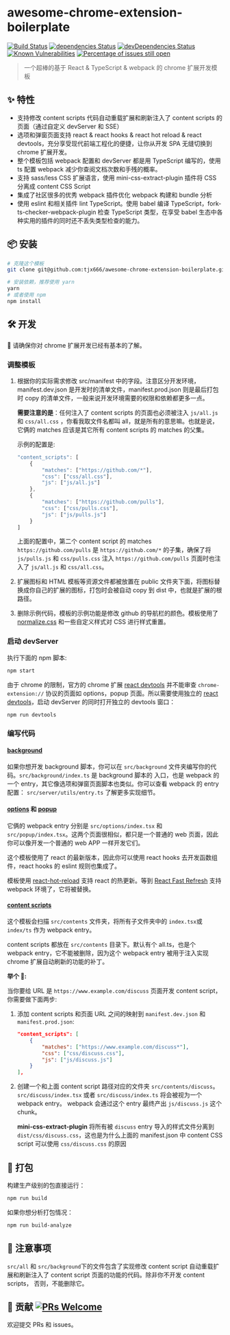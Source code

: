 # awesome-chrome-extension-boilerplate

[![Build Status](https://travis-ci.org/tjx666/awesome-chrome-extension-boilerplate.svg?branch=master)](https://travis-ci.org/tjx666/awesome-chrome-extension-boilerplate) [![dependencies Status](https://david-dm.org/tjx666/awesome-chrome-extension-boilerplate/status.svg)](https://david-dm.org/tjx666/awesome-chrome-extension-boilerplate) [![devDependencies Status](https://david-dm.org/tjx666/awesome-chrome-extension-boilerplate/dev-status.svg)](https://david-dm.org/tjx666/awesome-chrome-extension-boilerplate?type=dev) [![Known Vulnerabilities](https://snyk.io/test/github/tjx666/awesome-chrome-extension-boilerplate/badge.svg?targetFile=package.json)](https://snyk.io/test/github/tjx666/awesome-chrome-extension-boilerplate?targetFile=package.json) [![Percentage of issues still open](https://isitmaintained.com/badge/open/tjx666/awesome-chrome-extension-boilerplate.svg)](http://isitmaintained.com/project/tjx666/awesome-chrome-extension-boilerplate)

> 一个超棒的基于 React & TypeScript & webpack 的 chrome 扩展开发模板

## :sparkles: 特性

- 支持修改 content scripts 代码自动重载扩展和刷新注入了 content scripts 的页面（通过自定义 devServer 和 SSE）
- 选项和弹窗页面支持 react & react hooks & react hot reload & react devtools，充分享受现代前端工程化的便捷，让你从开发 SPA 无缝切换到 chrome 扩展开发。
- 整个模板包括 webpack 配置和 devServer 都是用 TypeScript 编写的，使用 ts 配置 webpack 减少你查阅文档次数和手残的概率。
- 支持 sass/less CSS 扩展语言，使用 mini-css-extract-plugin 插件将 CSS 分离成 content CSS Script
- 集成了社区很多的优秀 webpack 插件优化 webpack 构建和 bundle 分析
- 使用 eslint 和相关插件 lint TypeScript。使用 babel 编译 TypeScript，fork-ts-checker-webpack-plugin 检查 TypeScript 类型，在享受 babel 生态中各种实用的插件的同时还不丢失类型检查的能力。

## :package: 安装

```bash
# 克隆这个模板
git clone git@github.com:tjx666/awesome-chrome-extension-boilerplate.git your-extension-name

# 安装依赖，推荐使用 yarn
yarn
# 或者使用 npm
npm install
```

## :hammer_and_wrench: 开发

:bell: 请确保你对 chrome 扩展开发已经有基本的了解。

### 调整模板

1. 根据你的实际需求修改 src/manifest 中的字段。注意区分开发环境，manifest.dev.json 是开发时的清单文件，manifest.prod.json 则是最后打包时 copy 的清单文件，一般来说开发环境需要的权限和依赖都更多一点。

   **需要注意的是**：任何注入了 content scripts 的页面也必须被注入 `js/all.js` 和 `css/all.css` ，你看我取文件名都叫 all，就是所有的意思嘛。也就是说，它俩的 matches 应该是其它所有 content scripts 的 matches 的父集。

   示例的配置是:

   ```javascript
   "content_scripts": [
       {
           "matches": ["https://github.com/*"],
           "css": ["css/all.css"],
           "js": ["js/all.js"]
       },
       {
           "matches": ["https://github.com/pulls"],
           "css": ["css/pulls.css"],
           "js": ["js/pulls.js"]
       }
   ]
   ```

   上面的配置中，第二个 content script 的 matches `https://github.com/pulls` 是 `https://github.com/*` 的子集，确保了将 `js/pulls.js` 和 `css/pulls.css` 注入 `https://github.com/pulls` 页面时也注入了 `js/all.js` 和 `css/all.css`。

2. 扩展图标和 HTML 模板等资源文件都被放置在 public 文件夹下面，将图标替换成你自己的扩展的图标，打包时会被自动 copy 到 dist 中，也就是扩展的根路径。

3. 删除示例代码，模板的示例功能是修改 github 的导航栏的颜色。模板使用了 [normalize.css](https://github.com/necolas/normalize.css) 和一些自定义样式对 CSS 进行样式重置。

### 启动 devServer

执行下面的 npm 脚本:

```bash
npm start
```

由于 chrome 的限制，官方的 chrome 扩展 [react devtools](https://chrome.google.com/webstore/detail/react-developer-tools/fmkadmapgofadopljbjfkapdkoienihi) 并不能审查 `chrome-extension://` 协议的页面如 options，popup 页面。所以需要使用独立的 [react devtools](https://www.npmjs.com/package/react-devtools)，启动 devServer 的同时打开独立的 devtools 窗口：

```bash
npm run devtools
```

### 编写代码

#### [background](https://developer.chrome.com/extensions/background_pages)

如果你想开发 background 脚本，你可以在 `src/background` 文件夹编写你的代码。`src/background/index.ts` 是 background 脚本的 入口，也是 webpack 的一个 entry，其它像选项和弹窗页面脚本也类似。你可以查看 webpack 的 entry 配置： `src/server/utils/entry.ts` 了解更多实现细节。

#### [options](https://developer.chrome.com/extensions/options) 和 [popup](https://developer.chrome.com/extensions/browserAction#popups)

它俩的 webpack entry 分别是 `src/options/index.tsx` 和 `src/popup/index.tsx`。这两个页面很相似，都只是一个普通的 web 页面，因此你可以像开发一个普通的 web APP 一样开发它们。

这个模板使用了 react 的最新版本，因此你可以使用 react hooks 去开发函数组件，react hooks 的 eslint 规则也集成了。

模板使用 [react-hot-reload](https://github.com/gaearon/react-hot-loader) 支持 react 的热更新。等到 [React Fast Refresh](https://github.com/facebook/react/issues/16604) 支持 webpack 环境了，它将被替换。

#### [content scripts](https://developer.chrome.com/extensions/content_scripts)

这个模板会扫描 `src/contents` 文件夹，将所有子文件夹中的 `index.tsx`或 `index/ts` 作为 webpack entry。

content scripts 都放在 `src/contents` 目录下。默认有个 all.ts，也是个 webpack entry，它不能被删除，因为这个 webpack entry 被用于注入实现 chrome 扩展自动刷新的功能的补丁。

**举个 🌰:**

当你要给 URL 是 `https://www.example.com/discuss` 页面开发 content script，你需要做下面两步:

1. 添加 content scripts 和页面 URL 之间的映射到 `manifest.dev.json` 和 `manifest.prod.json`:

   ```json
   "content_scripts": [
       {
           "matches": ["https://www.example.com/discuss*"],
           "css": ["css/discuss.css"],
           "js": ["js/discuss.js"]
       }
   ],
   ```

2. 创建一个和上面 content script 路径对应的文件夹 `src/contents/discuss`。`src/discuss/index.tsx` 或者 `src/discuss/index.ts` 将会被视为一个 webpack entry。 webpack 会通过这个 entry 最终产出 `js/discuss.js` 这个 chunk。

   **mini-css-extract-plugin** 将所有被 `discuss` entry 导入的样式文件分离到 `dist/css/discuss.css`，这也是为什么上面的 manifest.json 中 content CSS script 可以使用 `css/discuss.css` 的原因

## :construction_worker: 打包

构建生产级别的包直接运行：

```bash
npm run build
```

如果你想分析打包情况：

```bash
npm run build-analyze
```

## :loudspeaker: 注意事项

`src/all` 和 `src/background`下的文件包含了实现修改 content script 自动重载扩展和刷新注入了 content script 页面的功能的代码。除非你不开发 content scripts， 否则，不能删除它。

## :handshake: 贡献 [![PRs Welcome](https://img.shields.io/badge/PRs-welcome-brightgreen.svg?style=flat-square)](http://makeapullrequest.com)

欢迎提交 PRs 和 issues。

